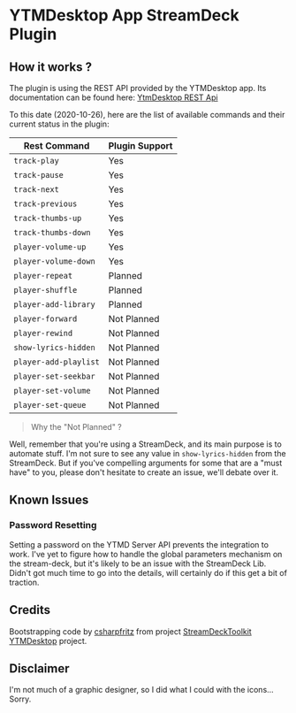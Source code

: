 # YTMDesktop App StreamDeck Plugin

## How it works ?

The plugin is using the REST API provided by the YTMDesktop app. Its documentation can be found here:
[YtmDesktop REST Api](https://github.com/ytmdesktop/ytmdesktop/wiki/Remote-Control-API)

To this date (2020-10-26), here are the list of available commands and their current status in the plugin:

|Rest Command|Plugin Support|
|---|---|
|`track-play`|Yes|
|`track-pause`|Yes|
|`track-next`|Yes|
|`track-previous`|Yes|
|`track-thumbs-up`|Yes|
|`track-thumbs-down`|Yes|
|`player-volume-up`|Yes|
|`player-volume-down`|Yes|
|`player-repeat`|Planned|
|`player-shuffle`|Planned|
|`player-add-library`|Planned|
|`player-forward`|Not Planned|
|`player-rewind`|Not Planned|
|`show-lyrics-hidden`|Not Planned|
|`player-add-playlist`|Not Planned|
|`player-set-seekbar`|Not Planned|
|`player-set-volume`|Not Planned|
|`player-set-queue`|Not Planned|

>Why the "Not Planned" ?

Well, remember that you're using a StreamDeck, and its main purpose is to automate stuff. I'm not sure
to see any value in `show-lyrics-hidden` from the StreamDeck. But if you've compelling arguments for some
that are a "must have" to you, please don't hesitate to create an issue, we'll debate over it. 

## Known Issues

### Password Resetting

Setting a password on the YTMD Server API prevents the integration to work.
I've yet to figure how to handle the global parameters mechanism on the stream-deck, but it's likely to be an issue with the StreamDeck Lib. Didn't got much time to go into the details, will certainly do if this get a bit of traction.

## Credits
Bootstrapping code by [csharpfritz](https://github.com/csharpfritz) from project [StreamDeckToolkit](https://github.com/FritzAndFriends/StreamDeckToolkit)  
[YTMDesktop](https://github.com/ytmdesktop/ytmdesktop) project.

## Disclaimer

I'm not much of a graphic designer, so I did what I could with the icons... Sorry.
